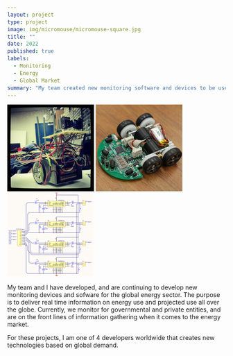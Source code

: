 ```yaml
---
layout: project
type: project
image: img/micromouse/micromouse-square.jpg
title: ""
date: 2022
published: true
labels:
  - Monitoring
  - Energy
  - Global Market
summary: "My team created new monitoring software and devices to be used in the global energy sector."
---
```


<div class="text-center p-4">
  <img width="200px" src="../img/micromouse/micromouse-robot.png" class="img-thumbnail" >
  <img width="200px" src="../img/micromouse/micromouse-robot-2.jpg" class="img-thumbnail" >
  <img width="200px" src="../img/micromouse/micromouse-circuit.png" class="img-thumbnail" >
</div>

My team and I have developed, and are continuing to develop new monitoring devices and sofware for the global energy sector. The purpose is to deliver real time information on energy use and projected use all over the globe. Currently, we monitor for governmental and private entities, and are on the front lines of information gathering when it comes to the energy market.

For these projects, I am one of 4 developers worldwide that creates new technologies based on global demand.

